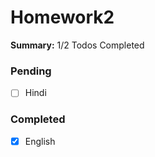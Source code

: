 # Homework2

**Summary:** 1/2 Todos Completed

### Pending
- [ ] Hindi

### Completed
- [x] English
